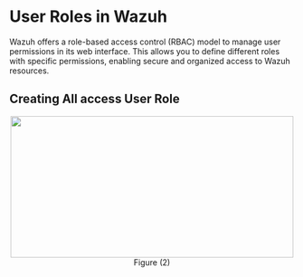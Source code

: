 #  User Roles in Wazuh

Wazuh offers a role-based access control (RBAC) model to manage user permissions in its web interface. This allows you to define different roles with specific permissions, enabling secure and organized access to Wazuh resources.


##  Creating All access User Role

<p align="center"><img src="https://github.com/user-attachments/assets/76d3ea8c-d40c-4e7f-b178-db09bc60d101"width="500px" height="250px"><br>Figure (2) </p>
